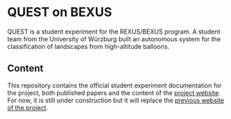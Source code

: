 # QUEST on BEXUS

QUEST is a student experiment for the REXUS/BEXUS program. 
A student team from the University of Würzburg built an autonomous system for the classification of landscapes from high-altitude balloons.

## Content

This repository contains the official student experiment documentation for the project, both published papers and the content of the [project website](https://jvpichowski.github.io/quest-bexus/). For now, it is still under construction but it will replace the [previous website of the project](https://quest-bexus.de).

